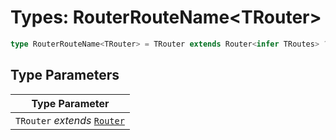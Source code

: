 # Types: RouterRouteName\<TRouter\>

```ts
type RouterRouteName<TRouter> = TRouter extends Router<infer TRoutes> ? RoutesName<TRoutes> : RoutesName<Route[]>;
```

## Type Parameters

| Type Parameter |
| ------ |
| `TRouter` *extends* [`Router`](Router.md) |
